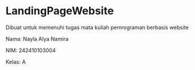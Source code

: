 # LandingPageWebsite

Dibuat untuk memenuhi tugas mata kuliah pemrograman berbasis website

Nama: Nayla Alya Namira 

NIM: 242410103004

Kelas: A
